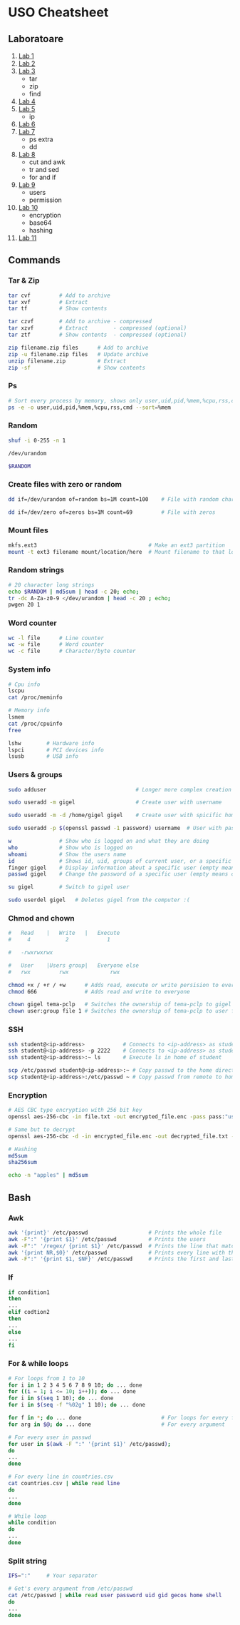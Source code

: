 # USO Cheatsheet

## Laboratoare

1. [Lab 1](https://ocw.cs.pub.ro/courses/uso/laboratoare/laborator-01)
2. [Lab 2](https://ocw.cs.pub.ro/courses/uso/laboratoare/laborator-02)
3. [Lab 3](https://ocw.cs.pub.ro/courses/uso/laboratoare/laborator-03)
    - tar
    - zip
    - find
4. [Lab 4](https://ocw.cs.pub.ro/courses/uso/laboratoare/laborator-04)
5. [Lab 5](https://ocw.cs.pub.ro/courses/uso/laboratoare/laborator-05)
    - ip
6. [Lab 6](https://ocw.cs.pub.ro/courses/uso/laboratoare/laborator-06)
7. [Lab 7](https://ocw.cs.pub.ro/courses/uso/laboratoare/laborator-07)
    - ps extra
    - dd
8. [Lab 8](https://ocw.cs.pub.ro/courses/uso/laboratoare/laborator-08)
    - cut and awk
    - tr and sed
    - for and if
9. [Lab 9](https://ocw.cs.pub.ro/courses/uso/laboratoare/laborator-09)
    - users
    - permission
10. [Lab 10](https://ocw.cs.pub.ro/courses/uso/laboratoare/laborator-10)
    - encryption
    - base64
    - hashing
11. [Lab 11](https://ocw.cs.pub.ro/courses/uso/laboratoare/laborator-11)

## Commands

### Tar & Zip

```bash
tar cvf         # Add to archive
tar xvf         # Extract
tar tf          # Show contents

tar czvf        # Add to archive - compressed
tar xzvf        # Extract        - compressed (optional)
tar ztf         # Show contents  - compressed (optional)
```

```bash
zip filename.zip files      # Add to archive
zip -u filename.zip files   # Update archive
unzip filename.zip          # Extract
zip -sf                     # Show contents
```

### Ps

```bash
# Sort every process by memory, shows only user,uid,pid,%mem,%cpu,rss,cmd
ps -e -o user,uid,pid,%mem,%cpu,rss,cmd --sort=%mem
```

### Random

```bash
shuf -i 0-255 -n 1

/dev/urandom

$RANDOM
```

### Create files with zero or random

```bash
dd if=/dev/urandom of=random bs=1M count=100    # File with random characters

dd if=/dev/zero of=zeros bs=1M count=69         # File with zeros
```

### Mount files

```bash
mkfs.ext3                                   # Make an ext3 partition
mount -t ext3 filename mount/location/here  # Mount filename to that location
```

### Random strings

```bash
# 20 character long strings
echo $RANDOM | md5sum | head -c 20; echo;
tr -dc A-Za-z0-9 </dev/urandom | head -c 20 ; echo;
pwgen 20 1
```

### Word counter

```bash
wc -l file      # Line counter
wc -w file      # Word counter
wc -c file      # Character/byte counter
```

### System info

```bash
# Cpu info
lscpu
cat /proc/meminfo

# Memory info
lsmem
cat /proc/cpuinfo
free

lshw        # Hardware info
lspci       # PCI devices info
lsusb       # USB info
```

### Users & groups

```bash
sudo adduser                            # Longer more complex creation of user

sudo useradd -m gigel                   # Create user with username

sudo useradd -m -d /home/gigel gigel    # Create user with spicific home directory

sudo useradd -p $(openssl passwd -1 password) username  # User with password

w               # Show who is logged on and what they are doing
who             # Show who is logged on
whoami          # Show the users name
id              # Shows id, uid, groups of current user, or a specific user
finger gigel    # Display information about a specific user (empty means all)
passwd gigel    # Change the password of a specific user (empty means current user)

su gigel        # Switch to gigel user

sudo userdel gigel   # Deletes gigel from the computer :(

```

### Chmod and chown

```bash
#   Read    |   Write   |   Execute
#     4           2            1

#   -rwxrwxrwx

#   User    |Users group|   Everyone else
#   rwx         rwx             rwx

chmod +x / +r / +w      # Adds read, execute or write persision to everyone
chmod 666               # Adds read and write to everyone

chown gigel tema-pclp   # Switches the ownership of tema-pclp to gigel
chown user:group file 1 # Switches the ownership of tema-pclp to user from the group group
```

### SSH

```bash
ssh student@<ip-address>            # Connects to <ip-address> as student
ssh student@<ip-address> -p 2222    # Connects to <ip-address> as student on port 2222
ssh student@<ip-address>:~ ls       # Execute ls in home of student

scp /etc/passwd student@<ip-address>:~ # Copy passwd to the home directory of student
scp student@<ip-address>:/etc/passwd ~ # Copy passwd from remote to home directory
```

### Encryption

```bash
# AES CBC type encryption with 256 bit key
openssl aes-256-cbc -in file.txt -out encrypted_file.enc -pass pass:"uso rules"

# Same but to decrypt
openssl aes-256-cbc -d -in encrypted_file.enc -out decrypted_file.txt -pass pass:"uso rules"

# Hashing
md5sum
sha256sum

echo -n "apples" | md5sum
```

## Bash

### Awk

```bash
awk '{print}' /etc/passwd                   # Prints the whole file
awk -F":" '{print $1}' /etc/passwd          # Prints the users
awk -F":" '/regex/ {print $1}' /etc/passwd  # Prints the line that match that regex
awk '{print NR,$0}' /etc/passwd             # Prints every line with the line number
awk -F":" '{print $1, $NF}' /etc/passwd     # Prints the first and last column
```

### If

```bash
if condition1
then
...
elif codtion2
then
...
else
...
fi
```

### For & while loops

```bash
# For loops from 1 to 10
for i in 1 2 3 4 5 6 7 8 9 10; do ... done
for ((i = 1; i <= 10; i++)); do ... done
for i in $(seq 1 10); do ... done
for i in $(seq -f "%02g" 1 10); do ... done

for f in *; do ... done                         # For loops for every file
for arg in $@; do ... done                      # For every argument

# For every user in passwd
for user in $(awk -F ":" '{print $1}' /etc/passwd);
do 
... 
done

# For every line in countries.csv
cat countries.csv | while read line
do
...
done

# While loop
while condition
do
...
done
```

### Split string

```bash
IFS=":"     # Your separator

# Get's every argument from /etc/passwd
cat /etc/passwd | while read user password uid gid gecos home shell
do
...
done
```
